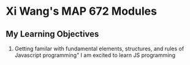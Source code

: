 # Xi Wang's MAP 672 Modules
## My Learning Objectives
1. Getting familar with fundamental elements, structures, and rules of Javascript programming"
I am excited to learn JS programming